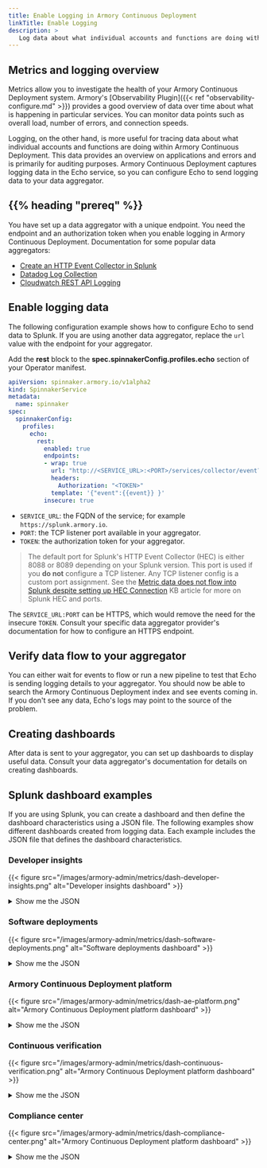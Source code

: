 ```yaml
---
title: Enable Logging in Armory Continuous Deployment
linkTitle: Enable Logging
description: >
   Log data about what individual accounts and functions are doing within Armory Continuous Deployment. Push data to your chosen aggregator, including Splunk. Configure Splunk dashboards to display Armory Continuous Deployment logging data.
---
```


## Metrics and logging overview

Metrics allow you to investigate the health of your Armory Continuous Deployment system. Armory's [Observability Plugin]({{< ref "observability-configure.md" >}}) provides a good overview of data over time about what is happening in particular services. You can monitor data points such as overall load, number of errors, and connection speeds.

Logging, on the other hand, is more useful for tracing data about what individual accounts and functions are doing within Armory Continuous Deployment. This data provides an overview on applications and errors and is primarily for auditing purposes. Armory Continuous Deployment captures logging data in the Echo service, so you can configure Echo to send logging data to your data aggregator.

## {{% heading "prereq" %}}

You have set up a data aggregator with a unique endpoint. You need the endpoint and an authorization token when you enable logging in Armory Continuous Deployment. Documentation for some popular data aggregators:

* [Create an HTTP Event Collector in Splunk](https://docs.splunk.com/Documentation/Splunk/8.2.4/Data/UsetheHTTPEventCollector)
* [Datadog Log Collection](https://docs.datadoghq.com/logs/log_collection/?tab=tcp)
* [Cloudwatch REST API Logging](https://docs.aws.amazon.com/apigateway/latest/developerguide/set-up-logging.html)

## Enable logging data

The following configuration example shows how to configure Echo to send data to Splunk. If you are using another data aggregator, replace the `url` value with the endpoint for your aggregator.

Add the <b>rest</b> block to the <b>spec.spinnakerConfig.profiles.echo</b> section of your Operator manifest.

```yaml
apiVersion: spinnaker.armory.io/v1alpha2
kind: SpinnakerService
metadata:
  name: spinnaker
spec:
  spinnakerConfig:
    profiles:
      echo:
        rest:
          enabled: true
          endpoints:
          - wrap: true
            url: "http://<SERVICE_URL>:<PORT>/services/collector/event?"
            headers:
              Authorization: "<TOKEN>"
            template: '{"event":{{event}} }'
          insecure: true
```


* `SERVICE_URL`: the FQDN of the service; for example `https://splunk.armory.io`.
* `PORT`: the TCP listener port available in your aggregator.
* `TOKEN`: the authorization token for your aggregator.

>The default port for Splunk's HTTP Event Collector (HEC) is either 8088 or 8089 depending on your Splunk version. This port is used if you **do not** configure a TCP listener. Any TCP listener config is a custom port assignment. See the [Metric data does not flow into Splunk despite setting up HEC Connection](https://support.armory.io/support?id=kb_article_view&sysparm_article=KB0010554) KB article for more on Splunk HEC and ports.

The `SERVICE_URL:PORT` can be HTTPS, which would remove the need for the insecure `TOKEN`. Consult your specific data aggregator provider's documentation for how to configure an HTTPS endpoint.

## Verify data flow to your aggregator

You can either wait for events to flow or run a new pipeline to test that Echo is sending logging details to your aggregator. You should now be able to search the Armory Continuous Deployment index and see events coming in. If you don't see any data, Echo's logs may point to the source of the problem.

## Creating dashboards

After data is sent to your aggregator, you can set up dashboards to display useful data. Consult your data aggregator's documentation for details on creating dashboards.

## Splunk dashboard examples

If you are using Splunk, you can create a dashboard and then define the dashboard characteristics using a JSON file. The following examples show different dashboards created from logging data. Each example includes the JSON file that defines the dashboard characteristics.

### Developer insights

{{< figure src="/images/armory-admin/metrics/dash-developer-insights.png"  alt="Developer insights dashboard" >}}

<details><summary>Show me the JSON</summary>

{{< github repo="armory/logging-dashboards" file="json/armory-admin/metrics/developerInsights.json" lang="json" options="" >}}

</details>

### Software deployments

{{< figure src="/images/armory-admin/metrics/dash-software-deployments.png"  alt="Software deployments dashboard" >}}

<details><summary>Show me the JSON</summary>

{{< github repo="armory/logging-dashboards" file="json/armory-admin/metrics/softwareDeployments.json" lang="json" options="" >}}

</details>

### Armory Continuous Deployment platform

{{< figure src="/images/armory-admin/metrics/dash-ae-platform.png"  alt="Armory Continuous Deployment platform dashboard" >}}

<details><summary>Show me the JSON</summary>

{{< github repo="armory/logging-dashboards" file="json/armory-admin/metrics/armoryEnterprisePlatform.json" lang="json" options="" >}}

</details>

### Continuous verification

{{< figure src="/images/armory-admin/metrics/dash-continuous-verification.png"  alt="Armory Continuous Deployment platform dashboard" >}}

<details><summary>Show me the JSON</summary>

{{< github repo="armory/logging-dashboards" file="json/armory-admin/metrics/continuousVerification.json" lang="json" options="" >}}

</details>

### Compliance center

{{< figure src="/images/armory-admin/metrics/dash-compliance-center.png"  alt="Armory Continuous Deployment platform dashboard" >}}

<details><summary>Show me the JSON</summary>

{{< github repo="armory/logging-dashboards" file="json/armory-admin/metrics/complianceCenter.json" lang="json" options="" >}}

</details>
